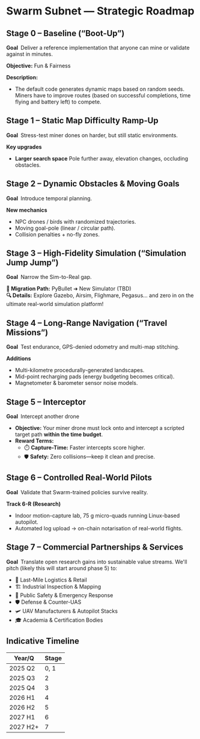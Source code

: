 # Swarm Subnet — Strategic Roadmap

## Stage 0 – Baseline (“Boot-Up”)
**Goal** Deliver a reference implementation that anyone can mine or validate against in minutes.

**Objective:** Fun & Fairness  

**Description:**  
- The default code generates dynamic maps based on random seeds. Miners have to improve routes (based on successful completions, time flying and battery left) to compete.

## Stage 1 – Static Map Difficulty Ramp-Up
**Goal** Stress-test miner dones on harder, but still static environments.

**Key upgrades**  
- **Larger search space** Pole further away, elevation changes, occluding obstacles. 

## Stage 2 – Dynamic Obstacles & Moving Goals
**Goal** Introduce temporal planning.

**New mechanics**  
- NPC drones / birds with randomized trajectories.  
- Moving goal-pole (linear / circular path).  
- Collision penalties + no-fly zones.

## Stage 3 – High-Fidelity Simulation (“Simulation Jump Jump”)
**Goal** Narrow the Sim-to-Real gap.

**🚀 Migration Path:** PyBullet ➜ New Simulator (TBD)  
**🔍 Details:** Explore Gazebo, Airsim, Flighmare, Pegasus… and zero in on the ultimate real-world simulation platform!  

## Stage 4 – Long-Range Navigation (“Travel Missions”)
**Goal** Test endurance, GPS-denied odometry and multi-map stitching.

**Additions**  
- Multi-kilometre procedurally-generated landscapes.  
- Mid-point recharging pads (energy budgeting becomes critical).  
- Magnetometer & barometer sensor noise models.

## Stage 5 – Interceptor
**Goal** Intercept another drone 

- **Objective:** Your miner drone must lock onto and intercept a scripted target path **within the time budget**.  
- **Reward Terms:**  
  - ⏱️ **Capture-Time:** Faster intercepts score higher.  
  - 🛡️ **Safety:** Zero collisions—keep it clean and precise.  


## Stage 6 – Controlled Real-World Pilots
**Goal** Validate that Swarm-trained policies survive reality.

**Track 6-R (Research)**  
- Indoor motion-capture lab, 75 g micro-quads running Linux-based autopilot.  
- Automated log upload → on-chain notarisation of real-world flights.

## Stage 7 – Commercial Partnerships & Services
**Goal** Translate open research gains into sustainable value streams. We'll pitch (likely this will start around phase 5) to:

- 🚚 Last-Mile Logistics & Retail  
- 🏗 Industrial Inspection & Mapping  
- 🚒 Public Safety & Emergency Response  
- 🛡 Defense & Counter-UAS  
- 🛩 UAV Manufacturers & Autopilot Stacks  
- 🎓 Academia & Certification Bodies  


## Indicative Timeline
| Year/Q   | Stage            |
|----------|------------------|
| 2025 Q2  | 0, 1             |
| 2025 Q3  | 2                |
| 2025 Q4  | 3                |
| 2026 H1  | 4                |
| 2026 H2  | 5                |
| 2027 H1  | 6                |
| 2027 H2+ | 7                |


